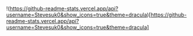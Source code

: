 !(https://github-readme-stats.vercel.app/api?username=Stevesuk0&show_icons=true&theme=dracula)[https://github-readme-stats.vercel.app/api?username=Stevesuk0&show_icons=true&theme=dracula]
